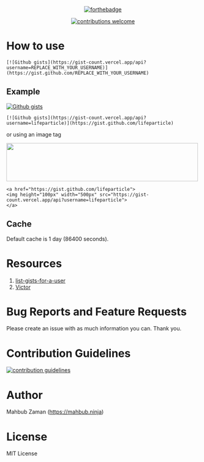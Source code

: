 <div align="center">

[![forthebadge](https://forthebadge.com/images/badges/made-with-ruby.svg)](https://forthebadge.com)

<a href="https://github.com/lifeparticle/Gist-Count/issues">
<img alt="contributions welcome" src="https://img.shields.io/badge/contributions-welcome-brightgreen.svg?style=flat"/>
</a>

</div>

# How to use

```
[![Github gists](https://gist-count.vercel.app/api?username=REPLACE_WITH_YOUR_USERNAME)](https://gist.github.com/REPLACE_WITH_YOUR_USERNAME)
```

## Example

[![Github gists](https://gist-count.vercel.app/api?username=lifeparticle)](https://gist.github.com/lifeparticle)

```
[![Github gists](https://gist-count.vercel.app/api?username=lifeparticle)](https://gist.github.com/lifeparticle)
```

or using an image tag

<a href="https://gist.github.com/lifeparticle">
<img height="100px" width="500px" src="https://gist-count.vercel.app/api?username=lifeparticle">
</a>

```
<a href="https://gist.github.com/lifeparticle">
<img height="100px" width="500px" src="https://gist-count.vercel.app/api?username=lifeparticle">
</a>
```

## Cache

Default cache is 1 day (86400 seconds).

Resources
============
1. [list-gists-for-a-user](https://docs.github.com/en/rest/reference/gists#list-gists-for-a-user)
2. [Victor](https://github.com/DannyBen/victor)

Bug Reports and Feature Requests
============
Please create an issue with as much information you can. Thank you.

Contribution Guidelines
============
<a href="https://github.com/lifeparticle/Gist-Count/blob/master/CONTRIBUTING.md"><img alt="contribution guidelines" src="https://img.shields.io/badge/contribution-guidelines-brightgreen.svg?style=flat"/></a>

Author
============
Mahbub Zaman (https://mahbub.ninja)

License
============
MIT License
